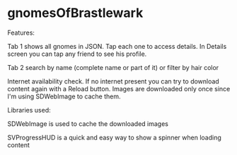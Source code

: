 # gnomesOfBrastlewark

Features:

Tab 1 shows all gnomes in JSON. Tap each one to access details. In Details screen you can tap any friend to see his profile.

Tab 2 search by name (complete name or part of it) or filter by hair color

Internet availability check. If no internet present you can try to download content again with a Reload button. Images are downloaded only once since I'm using SDWebImage to cache them.


Libraries used:

SDWebImage is used to cache the downloaded images

SVProgressHUD is a quick and easy way to show a spinner when loading content
